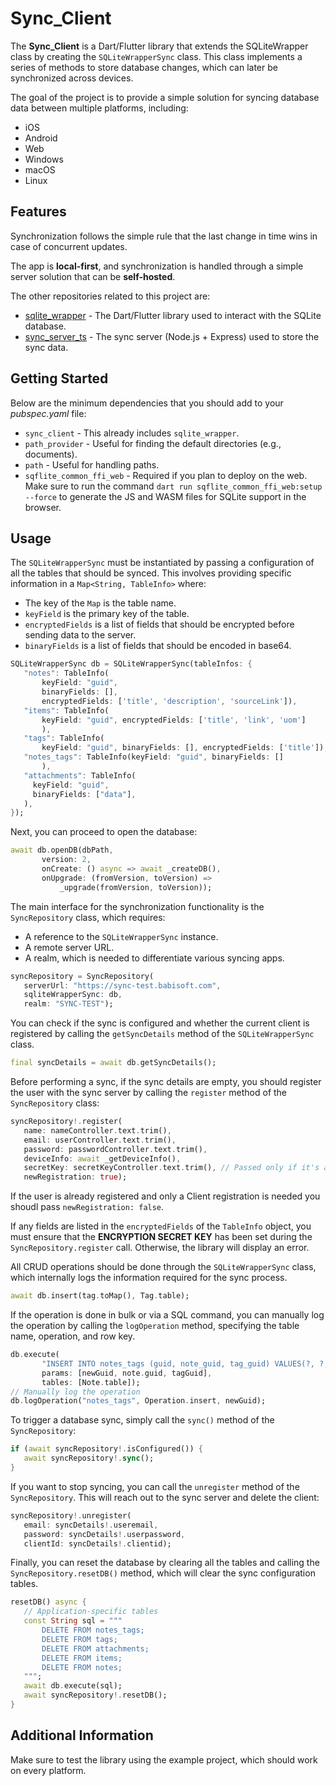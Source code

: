 # Sync_Client

The **Sync_Client** is a Dart/Flutter library that extends the SQLiteWrapper class by creating the `SQLiteWrapperSync` class. This class implements a series of methods to store database changes, which can later be synchronized across devices.

The goal of the project is to provide a simple solution for syncing database data between multiple platforms, including:
   - iOS
   - Android
   - Web
   - Windows
   - macOS
   - Linux

## Features
Synchronization follows the simple rule that the last change in time wins in case of concurrent updates.

The app is **local-first**, and synchronization is handled through a simple server solution that can be **self-hosted**.

The other repositories related to this project are:
   - [sqlite_wrapper](https://github.com/stefalda/sqlite_wrapper) - The Dart/Flutter library used to interact with the SQLite database.
   - [sync_server_ts](https://github.com/stefalda/sync_server_ts) - The sync server (Node.js + Express) used to store the sync data.

## Getting Started
Below are the minimum dependencies that you should add to your *pubspec.yaml* file:
   - `sync_client` - This already includes `sqlite_wrapper`.
   - `path_provider` - Useful for finding the default directories (e.g., documents).
   - `path` - Useful for handling paths.
   - `sqflite_common_ffi_web` - Required if you plan to deploy on the web. Make sure to run the command `dart run sqflite_common_ffi_web:setup --force` to generate the JS and WASM files for SQLite support in the browser.

## Usage

The `SQLiteWrapperSync` must be instantiated by passing a configuration of all the tables that should be synced. This involves providing specific information in a `Map<String, TableInfo>` where:
   - The key of the `Map` is the table name.
   - `keyField` is the primary key of the table.
   - `encryptedFields` is a list of fields that should be encrypted before sending data to the server.
   - `binaryFields` is a list of fields that should be encoded in base64.

```dart
SQLiteWrapperSync db = SQLiteWrapperSync(tableInfos: {
   "notes": TableInfo(
       keyField: "guid",
       binaryFields: [],
       encryptedFields: ['title', 'description', 'sourceLink']),
   "items": TableInfo(
       keyField: "guid", encryptedFields: ['title', 'link', 'uom']
       ),
   "tags": TableInfo(
       keyField: "guid", binaryFields: [], encryptedFields: ['title']),
   "notes_tags": TableInfo(keyField: "guid", binaryFields: []
       ),
   "attachments": TableInfo(
     keyField: "guid",
     binaryFields: ["data"],
   ),
});
```

Next, you can proceed to open the database:

```dart
await db.openDB(dbPath,
       version: 2,
       onCreate: () async => await _createDB(),
       onUpgrade: (fromVersion, toVersion) =>
           _upgrade(fromVersion, toVersion));
```

The main interface for the synchronization functionality is the `SyncRepository` class, which requires:
   - A reference to the `SQLiteWrapperSync` instance.
   - A remote server URL.
   - A realm, which is needed to differentiate various syncing apps.

```dart
syncRepository = SyncRepository(
   serverUrl: "https://sync-test.babisoft.com",
   sqliteWrapperSync: db,
   realm: "SYNC-TEST");
```

You can check if the sync is configured and whether the current client is registered by calling the `getSyncDetails` method of the `SQLiteWrapperSync` class.

```dart
final syncDetails = await db.getSyncDetails();
```

Before performing a sync, if the sync details are empty, you should register the user with the sync server by calling the `register` method of the `SyncRepository` class:

```dart
syncRepository!.register(
   name: nameController.text.trim(),
   email: userController.text.trim(),
   password: passwordController.text.trim(),
   deviceInfo: await _getDeviceInfo(),
   secretKey: secretKeyController.text.trim(), // Passed only if it's a client registration, not a new registration.
   newRegistration: true);
```
If the user is already registered and only a Client registration is needed you shoudl pass `newRegistration: false`.

If any fields are listed in the `encryptedFields` of the `TableInfo` object, you must ensure that the **ENCRYPTION SECRET KEY** has been set during the `SyncRepository.register` call. Otherwise, the library will display an error.

All CRUD operations should be done through the `SQLiteWrapperSync` class, which internally logs the information required for the sync process.

```dart
await db.insert(tag.toMap(), Tag.table);
```

If the operation is done in bulk or via a SQL command, you can manually log the operation by calling the `logOperation` method, specifying the table name, operation, and row key.

```dart
db.execute(
       "INSERT INTO notes_tags (guid, note_guid, tag_guid) VALUES(?, ?,?);",
       params: [newGuid, note.guid, tagGuid],
       tables: [Note.table]);
// Manually log the operation
db.logOperation("notes_tags", Operation.insert, newGuid);
```

To trigger a database sync, simply call the `sync()` method of the `SyncRepository`:

```dart
if (await syncRepository!.isConfigured()) {
   await syncRepository!.sync();
}
```

If you want to stop syncing, you can call the `unregister` method of the `SyncRepository`. This will reach out to the sync server and delete the client:

```dart
syncRepository!.unregister(
   email: syncDetails!.useremail,
   password: syncDetails!.userpassword,
   clientId: syncDetails!.clientid);
```

Finally, you can reset the database by clearing all the tables and calling the `SyncRepository.resetDB()` method, which will clear the sync configuration tables.

```dart
resetDB() async {
   // Application-specific tables
   const String sql = """
       DELETE FROM notes_tags;
       DELETE FROM tags;
       DELETE FROM attachments;
       DELETE FROM items;
       DELETE FROM notes;
   """;
   await db.execute(sql);
   await syncRepository!.resetDB();
}
```

## Additional Information
Make sure to test the library using the example project, which should work on every platform.

